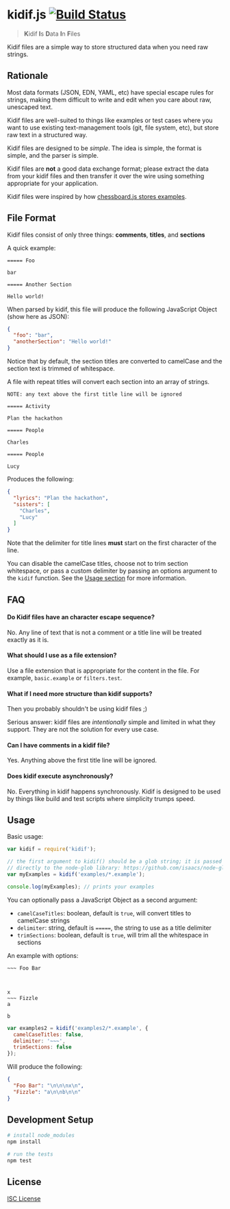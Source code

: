 # kidif.js [![Build Status](https://travis-ci.org/oakmac/kidif.js.svg?branch=master)](https://travis-ci.org/oakmac/kidif.js)

> **K**idif **I**s **D**ata **I**n **F**iles

Kidif files are a simple way to store structured data when you need raw strings.

## Rationale

Most data formats (JSON, EDN, YAML, etc) have special escape rules for strings,
making them difficult to write and edit when you care about raw, unescaped text.

Kidif files are well-suited to things like examples or test cases where you want
to use existing text-management tools (git, file system, etc), but store raw
text in a structured way.

Kidif files are designed to be *simple*. The idea is simple, the format is
simple, and the parser is simple.

Kidif files are **not** a good data exchange format; please extract the data
from your kidif files and then transfer it over the wire using something
appropriate for your application.

Kidif files were inspired by how [chessboard.js stores examples].

## File Format

Kidif files consist of only three things: **comments**, **titles**, and **sections**

A quick example:

```
===== Foo

bar

===== Another Section

Hello world!

```

When parsed by kidif, this file will produce the following JavaScript Object
(show here as JSON):

```json
{
  "foo": "bar",
  "anotherSection": "Hello world!"
}
```

Notice that by default, the section titles are converted to camelCase and the
section text is trimmed of whitespace.

A file with repeat titles will convert each section into an array of strings.

```
NOTE: any text above the first title line will be ignored

===== Activity

Plan the hackathon

===== People

Charles

===== People

Lucy

```

Produces the following:

```json
{
  "lyrics": "Plan the hackathon",
  "sisters": [
    "Charles",
    "Lucy"
  ]
}
```

Note that the delimiter for title lines **must** start on the first character of
the line.

You can disable the camelCase titles, choose not to trim section whitespace, or
pass a custom delimiter by passing an options argument to the `kidif` function.
See the [Usage section] for more information.

## FAQ

#### Do Kidif files have an character escape sequence?

No. Any line of text that is not a comment or a title line will be treated
exactly as it is.

#### What should I use as a file extension?

Use a file extension that is appropriate for the content in the file. For
example, `basic.example` or `filters.test`.

#### What if I need more structure than kidif supports?

Then you probably shouldn't be using kidif files ;)

Serious answer: kidif files are _intentionally_ simple and limited in what they
support. They are not the solution for every use case.

#### Can I have comments in a kidif file?

Yes. Anything above the first title line will be ignored.

#### Does kidif execute asynchronously?

No. Everything in kidif happens synchronously. Kidif is designed to be used by
things like build and test scripts where simplicity trumps speed.

## Usage

Basic usage:

```js
var kidif = require('kidif');

// the first argument to kidif() should be a glob string; it is passed
// directly to the node-glob library: https://github.com/isaacs/node-glob
var myExamples = kidif('examples/*.example');

console.log(myExamples); // prints your examples
```

You can optionally pass a JavaScript Object as a second argument:

* `camelCaseTitles`: boolean, default is `true`, will convert titles to camelCase strings
* `delimiter`: string, default is `=====`, the string to use as a title delimiter
* `trimSections`: boolean, default is `true`, will trim all the whitespace in sections

An example with options:

```
~~~ Foo Bar



x
~~~ Fizzle
a

b

```

```js
var examples2 = kidif('examples2/*.example', {
  camelCaseTitles: false,
  delimiter: '~~~',
  trimSections: false
});
```

Will produce the following:

```json
{
  "Foo Bar": "\n\n\nx\n",
  "Fizzle": "a\n\nb\n\n"
}
```

## Development Setup

```sh
# install node_modules
npm install

# run the tests
npm test
```

## License

[ISC License]

[chessboard.js stores examples]:https://github.com/oakmac/chessboardjs/tree/master/examples
[Usage section]:#usage
[ISC License]:LICENSE.md
